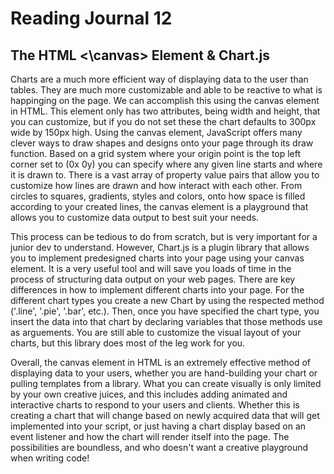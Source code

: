 # Reading Journal 12

## The HTML <\canvas> Element & Chart.js

Charts are a much more efficient way of displaying data to the user than tables.  They are much more customizable and able to be reactive to what is happinging on the page.  We can accomplish this using the canvas element in HTML.  This element only has two attributes, being width and height, that you can customize, but if you do not set these the chart defaults to 300px wide by 150px high.  Using the canvas element, JavaScript offers many clever ways to draw shapes and designs onto your page through its draw function.  Based on a grid system where your origin point is the top left corner set to \(0x 0y\) you can specify where any given line starts and where it is drawn to.  There is a vast array of property value pairs that allow you to customize how lines are drawn and how interact with each other.  From circles to squares, gradients, styles and colors, onto how space is filled according to your created lines, the canvas element is a playground that allows you to customize data output to best suit your needs.

This process can be tedious to do from scratch, but is very important for a junior dev to understand.  However, Chart.js is a plugin library that allows you to implement predesigned charts into your page using your canvas element.  It is a very useful tool and will save you loads of time in the process of structuring data output on your web pages.  There are key differences in how to implement different charts into your page.  For the different chart types you create a new Chart by using the respected method \('.line', '.pie', '.bar', etc.\). Then, once you have specified the chart type, you insert the data into that chart by declaring variables that those methods use as arguements.  You are still able to customize the visual layout of your charts, but this library does most of the leg work for you.

Overall, the canvas element in HTML is an extremely effective method of displaying data to your users, whether you are hand-building your chart or pulling templates from a library.  What you can create visually is only limited by your own creative juices, and this includes adding animated and interactive charts to respond to your users and clients.  Whether this is creating a chart that will change based on newly acquired data that will get implemented into your script, or just having a chart display based on an event listener and how the chart will render itself into the page.  The possibilities are boundless, and who doesn't want a creative playground when writing code!
